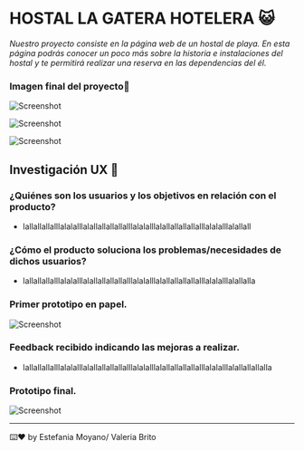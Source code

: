 # HOSTAL LA GATERA HOTELERA :smiley_cat:

_Nuestro proyecto consiste en la página web de un hostal de playa. En esta página podrás conocer un poco más sobre la historia e instalaciones del hostal y te permitirá realizar una reserva en las dependencias del él._

### Imagen final del proyecto:ocean:

![Screenshot](screenshot.png)

![Screenshot](screenshot.png)

![Screenshot](screenshot.png)

## Investigación UX :mag_right:

### ¿Quiénes son los usuarios y los objetivos en relación con el producto?
* lallallallalllalalalllalallallallallalllalalalllalallallallallalllalalalllalallall

### ¿Cómo el producto soluciona los problemas/necesidades de dichos usuarios?
* lallallallalllalalalllalallallallallalllalalalllalallallallallalllalalalllalallalla

### Primer prototipo en papel.

![Screenshot](screenshot.png)

### Feedback recibido indicando las mejoras a realizar.
* lallallallalllalalalllalallallallallalllalalalllalallallallallalllalalalllalallallallalla

### Prototipo final.

![Screenshot](screenshot.png)

---
⌨️❤️ by Estefania Moyano/ Valeria Brito
